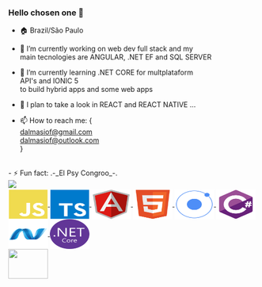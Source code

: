### Hello chosen one 🖖    

- 🏠 Brazil/São Paulo<br>
  
- 🔭 I’m currently working on web dev full stack and my
  <br> main tecnologies are ANGULAR, .NET EF and SQL SERVER<br>
 
- 🌱 I’m currently learning .NET CORE for multplataform<br>
  API's and IONIC 5<br>
  to build hybrid apps and some web apps<br>
 
- 👀 I plan to take a look in REACT and REACT NATIVE ...<br>
 
- 📫 How to reach me: {<br>
    dalmasiof@gmail.com<br>
    dalmasiof@outlook.com<br>
 }
 <br>
- ⚡ Fun fact: .-_El Psy Congroo_-. 
    <br>
</td>
          <td>
               <div>
               
 <a href="https://github.com/dalmasiof">
  <img height="180em" src="https://github-readme-stats.vercel.app/api/top-langs/?username=dalmasiof&layout=compact&langs_count=7&theme=dark"/>
</div>

  
<div>

  <img align="center" alt="DAL-Js" height="60" width="80" src="https://raw.githubusercontent.com/devicons/devicon/master/icons/javascript/javascript-plain.svg">
  <img align="center" alt="DAL-Ts" height="60" width="80" src="https://raw.githubusercontent.com/devicons/devicon/master/icons/typescript/typescript-plain.svg">
  <img align="center" alt="DAL-netcore" height="60" width="80" src="https://raw.githubusercontent.com/devicons/devicon/master/icons/angularjs/angularjs-original.svg">
  <img align="center" alt="DAL-HTML" height="60" width="80" src="https://raw.githubusercontent.com/devicons/devicon/master/icons/html5/html5-original.svg">
  <img align="center" alt="DAL-Python" height="60" width="80" src="https://raw.githubusercontent.com/devicons/devicon/master/icons/ionic/ionic-original.svg">
  <img align="center" alt="DAL-Csharp" height="60" width="80" src="https://raw.githubusercontent.com/devicons/devicon/master/icons/csharp/csharp-original.svg">
  <img align="center" alt="DAL-dotnet" height="60" width="80" src="https://raw.githubusercontent.com/devicons/devicon/master/icons/dot-net/dot-net-original.svg">
  <img align="center" alt="DAL-netcore" height="60" width="80" src="https://raw.githubusercontent.com/devicons/devicon/master/icons/dotnetcore/dotnetcore-original.svg">
  
  
  <br>
  <img align="center alt="DAL-gif" height="60" width="80" src="https://64.media.tumblr.com/bc91fffa1f7f71014fddf10d3d2decbd/tumblr_pkxty5psM71sguk2k_1280.gifv">
  
</div>
     
     
